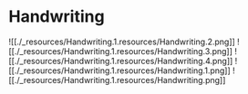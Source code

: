 # Handwriting

![[./_resources/Handwriting.1.resources/Handwriting.2.png]]
![[./_resources/Handwriting.1.resources/Handwriting.3.png]]
![[./_resources/Handwriting.1.resources/Handwriting.4.png]]
![[./_resources/Handwriting.1.resources/Handwriting.1.png]]
![[./_resources/Handwriting.1.resources/Handwriting.png]]
